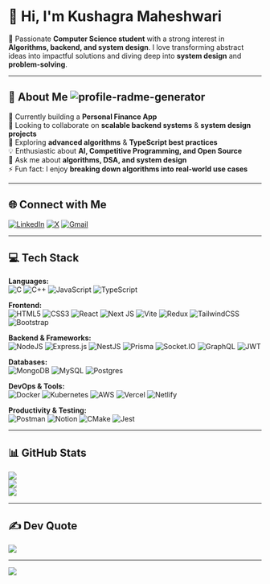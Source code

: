 # 👋 Hi, I'm Kushagra Maheshwari  

🚀 Passionate **Computer Science student** with a strong interest in **Algorithms, backend, and system design**. I love transforming abstract ideas into impactful solutions and diving deep into **system design** and **problem-solving**.  

---

## 💫 About Me  <img height="auto" src="https://komarev.com/ghpvc/?username=Blazzzee&label=Profile%20views&color=0e75b6&style=flat" alt="profile-radme-generator" />
🔭 Currently building a **Personal Finance App**  
👯 Looking to collaborate on **scalable backend systems** & **system design projects**  
🌱 Exploring **advanced algorithms** & **TypeScript best practices**  
💡 Enthusiastic about **AI, Competitive Programming, and Open Source**  
💬 Ask me about **algorithms, DSA, and system design**  
⚡ Fun fact: I enjoy **breaking down algorithms into real-world use cases**  

---

## 🌐 Connect with Me  
[![LinkedIn](https://img.shields.io/badge/LinkedIn-%230077B5.svg?logo=linkedin&logoColor=white)](https://linkedin.com/in/kushagra-maheshwari-7a8823296) 
[![X](https://img.shields.io/badge/Twitter-black.svg?logo=X&logoColor=white)](https://x.com/maheshwari57319) 
[![Gmail](https://img.shields.io/badge/Email-D14836?logo=gmail&logoColor=white)](mailto:maheshwarikushagra2004@gmail.com)  

---

## 💻 Tech Stack  

**Languages:**  
![C](https://img.shields.io/badge/c-%2300599C.svg?style=for-the-badge&logo=c&logoColor=white) ![C++](https://img.shields.io/badge/c++-%2300599C.svg?style=for-the-badge&logo=c%2B%2B&logoColor=white) ![JavaScript](https://img.shields.io/badge/javascript-%23323330.svg?style=for-the-badge&logo=javascript&logoColor=%23F7DF1E) ![TypeScript](https://img.shields.io/badge/typescript-%23007ACC.svg?style=for-the-badge&logo=typescript&logoColor=white)  

**Frontend:**  
![HTML5](https://img.shields.io/badge/html5-%23E34F26.svg?style=for-the-badge&logo=html5&logoColor=white) ![CSS3](https://img.shields.io/badge/css3-%231572B6.svg?style=for-the-badge&logo=css3&logoColor=white) ![React](https://img.shields.io/badge/react-%2320232a.svg?style=for-the-badge&logo=react&logoColor=%2361DAFB) ![Next JS](https://img.shields.io/badge/Next-black?style=for-the-badge&logo=next.js&logoColor=white) ![Vite](https://img.shields.io/badge/vite-%23646CFF.svg?style=for-the-badge&logo=vite&logoColor=white) ![Redux](https://img.shields.io/badge/Redux-%23593d88.svg?style=for-the-badge&logo=redux&logoColor=white) ![TailwindCSS](https://img.shields.io/badge/tailwindcss-%2338B2AC.svg?style=for-the-badge&logo=tailwind-css&logoColor=white) ![Bootstrap](https://img.shields.io/badge/bootstrap-%23563D7C.svg?style=for-the-badge&logo=bootstrap&logoColor=white)  

**Backend & Frameworks:**  
![NodeJS](https://img.shields.io/badge/node.js-6DA55F?style=for-the-badge&logo=node.js&logoColor=white) ![Express.js](https://img.shields.io/badge/express.js-%23404d59.svg?style=for-the-badge&logo=express&logoColor=%2361DAFB) ![NestJS](https://img.shields.io/badge/nestjs-E0234E?style=for-the-badge&logo=nestjs&logoColor=white) ![Prisma](https://img.shields.io/badge/Prisma-3982CE?style=for-the-badge&logo=Prisma&logoColor=white) ![Socket.IO](https://img.shields.io/badge/Socket.io-black?style=for-the-badge&logo=socket.io&logoColor=white) ![GraphQL](https://img.shields.io/badge/GraphQL-E10098?style=for-the-badge&logo=graphql&logoColor=white) ![JWT](https://img.shields.io/badge/JWT-black?style=for-the-badge&logo=JSON%20web%20tokens)  

**Databases:**  
![MongoDB](https://img.shields.io/badge/MongoDB-%234ea94b.svg?style=for-the-badge&logo=mongodb&logoColor=white) ![MySQL](https://img.shields.io/badge/mysql-4479A1.svg?style=for-the-badge&logo=mysql&logoColor=white) ![Postgres](https://img.shields.io/badge/postgres-%23316192.svg?style=for-the-badge&logo=postgresql&logoColor=white)  

**DevOps & Tools:**  
![Docker](https://img.shields.io/badge/docker-%230db7ed.svg?style=for-the-badge&logo=docker&logoColor=white) ![Kubernetes](https://img.shields.io/badge/kubernetes-326ce5.svg?style=for-the-badge&logo=kubernetes&logoColor=white) ![AWS](https://img.shields.io/badge/AWS-%23FF9900.svg?style=for-the-badge&logo=amazon-aws&logoColor=white) ![Vercel](https://img.shields.io/badge/vercel-%23000000.svg?style=for-the-badge&logo=vercel&logoColor=white) ![Netlify](https://img.shields.io/badge/netlify-%23000000.svg?style=for-the-badge&logo=netlify&logoColor=#00C7B7)  

**Productivity & Testing:**  
![Postman](https://img.shields.io/badge/Postman-FF6C37?style=for-the-badge&logo=postman&logoColor=white) ![Notion](https://img.shields.io/badge/Notion-%23000000.svg?style=for-the-badge&logo=notion&logoColor=white) ![CMake](https://img.shields.io/badge/CMake-%23008FBA.svg?style=for-the-badge&logo=cmake&logoColor=white) ![Jest](https://img.shields.io/badge/jest-%23C21325.svg?style=for-the-badge&logo=jest&logoColor=white)  

---

## 📊 GitHub Stats  
![](https://github-readme-stats.vercel.app/api?username=TechMaestro-k&theme=merko&hide_border=false&include_all_commits=true&count_private=true)  
![](https://nirzak-streak-stats.vercel.app/?user=TechMaestro-k&theme=merko&hide_border=false)  
![](https://github-readme-stats.vercel.app/api/top-langs/?username=TechMaestro-k&theme=merko&hide_border=false&include_all_commits=true&count_private=true&layout=compact)  

---

## ✍️ Dev Quote  
![](https://quotes-github-readme.vercel.app/api?type=horizontal&theme=merko)  

---
[![](https://visitcount.itsvg.in/api?id=Blazzzeee&icon=0&color=0)](https://visitcount.itsvg.in)

<!-- Customized and maintained by Kushagra -->
